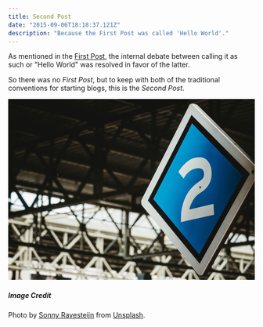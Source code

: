```yaml
---
title: Second Post
date: "2015-09-06T18:18:37.121Z"
description: "Because the First Post was called 'Hello World'."
---
```


As mentioned in the [First Post](../hello-world/), the internal debate
between calling it as such or "Hello World" was resolved in favor of the latter.

So there was no *First Post*, but to keep with both of the traditional
conventions for starting blogs, this is the *Second Post*.

![Sign with number 2](./second-post.jpg)

##### Image Credit

Photo by [Sonny Ravesteijn](https://unsplash.com/@supersonnytje) from [Unsplash](https://unsplash.com/photos/xyxjKdpUg4I).
